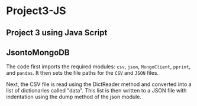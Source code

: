 # Project3-JS

## Project 3 using Java Script

## JsontoMongoDB

The code first imports the required modules: `csv`, `json`, `MongoClient`, `pprint`, and `pandas`. It then sets the file paths for the `CSV` and `JSON` files.

Next, the CSV file is read using the DictReader method and converted into a list of dictionaries called "data". This list is then written to a JSON file with indentation using the dump method of the json module.
